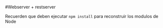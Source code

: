 #Webserver + restserver

Recuerden que deben ejecutar ```npm install``` para reconstruir los modulos de Node